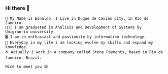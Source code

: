 
### Hi there 👋
    👨 My Name is Ednaldo. I Live in Duque de Caxias City, in Rio de Janeiro.
    👨🏻‍🎓 I am graduated in Analisis and Development of Systems by Unigranrio university.
    🖥️ I am an enthusiast and passionate by information technology.
    📝 Everyday in my life i am looking evolve my skills and expand my knowledge.
    ⛏️ Actually i work in a company called Stone Payments, based in Rio de Janeiro, Brazil.
    
    Nice to meet you 😄

